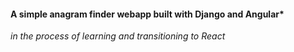 #### A simple anagram finder webapp built with Django and Angular*

*in the process of learning and transitioning to React*
